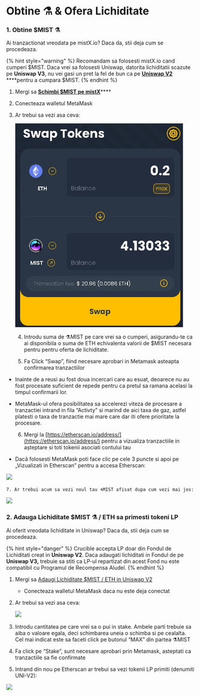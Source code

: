 # Obtine ⚗️ & Ofera Lichiditate

### 1. Obtine $MIST ⚗️

Ai tranzactionat vreodata pe mistX.io? Daca da, stii deja cum se procedeaza. 

{% hint style="warning" %}
Recomandam sa folosesti mistX.io cand cumperi $MIST. Daca vrei sa folosesti Uniswap, datorita lichiditatii scazute pe **Uniswap V3**, nu vei gasi un pret la fel de bun ca pe [**Uniswap V2**](https://app.uniswap.org/#/swap?outputCurrency=0x88acdd2a6425c3faae4bc9650fd7e27e0bebb7ab&use=V2) ****pentru a cumpara $MIST.
{% endhint %}

1. Mergi sa [**Schimbi $MIST pe mistX**](https://app.mistx.io/#/exchange?outputCurrency=0x88acdd2a6425c3faae4bc9650fd7e27e0bebb7ab)\*\*\*\*
2. Conecteaza walletul MetaMask
3. Ar trebui sa vezi asa ceva:

    ![](.gitbook/assets/swap.jpg)

    4. Introdu suma de ⚗️MIST pe care vrei sa o cumperi, asigurandu-te ca ai disponibila o suma de ETH echivalenta valorii de $MIST necesara pentru pentru oferta de lichiditate.

    5. Fa Click “Swap”, fiind necesare aprobari in Metamask asteapta confirmarea tranzactiilor

* Inainte de a reusi au fost doua incercari care au esuat, deoarece nu au fost procesate suficient de repede pentru ca pretul sa ramana acelasi la timpul confirmarii lor.
* MetaMask-ul ofera posibilitatea sa accelerezi viteza de procesare a tranzactiei intrand in fila “Activty” si marind de aici taxa de gaz, astfel platesti o taxa de tranzactie mai mare care dar iti ofere prioritate la procesare.

     6. Mergi la [https://etherscan.io/address/](https://etherscan.io/address/) pentru a vizualiza tranzactiile in așteptare si toti tokenii asociati contului tau

* Dacă folosesti MetaMask poti face clic pe cele 3 puncte si apoi pe „Vizualizati in Etherscan” pentru a accesa Etherscan:

![](https://i.imgur.com/jdzodQP.png)

    7. Ar trebui acum sa vezi noul tau ⚗️MIST afisat dupa cum vezi mai jos:

 ![](https://i.imgur.com/bF9wsrg.png)

### 2. Adauga Lichiditate $MIST ⚗️ / ETH sa primesti tokeni LP

Ai oferit vreodata lichiditate in Uniswap? Daca da, stii deja cum se procedeaza.

{% hint style="danger" %}
Crucible accepta LP doar din Fondul de Lichiditati creat in **Uniswap V2**. Daca adaugati lichiditati in Fondul de pe **Uniswap V3,** trebuie sa stiti ca LP-ul repartizat din acest Fond nu este compatibil cu Programul de Recompensa Aludel.
{% endhint %}

1. Mergi sa [Adaugi Lichiditate $MIST / ETH in Uniswap V2](https://app.uniswap.org/#/add/v2/0x88acdd2a6425c3faae4bc9650fd7e27e0bebb7ab/ETH)
   * Conecteaza walletul MetaMask daca nu este deja conectat
2. Ar trebui sa vezi asa ceva:

    ![](https://i.imgur.com/7paIEyF.png)

3. Introdu cantitatea pe care vrei sa o pui in stake. Ambele parti trebuie sa aiba o valoare egala, deci schimbarea uneia o schimba si pe cealalta. Cel mai indicat este sa faceti click pe butonul “MAX” din partea ⚗️MIST
4. Fa click pe “Stake”, sunt necesare aprobari prin Metamask, asteptati ca tranzactiile sa fie confirmate
5. Intrand din nou pe Etherscan ar trebui sa vezi tokenii LP primiti \(denumiti UNI-V2\):

 ![](https://i.imgur.com/6hAoHGw.png)

## 

